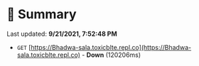 # 📖 Summary
Last updated: **9/21/2021, 7:52:48 PM**

- `GET` [https://Bhadwa-sala.toxicblte.repl.co](https://Bhadwa-sala.toxicblte.repl.co) - **Down** (120206ms)
